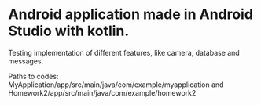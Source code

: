 # Android application made in Android Studio with kotlin.

Testing implementation of different features, like camera, database and messages.

Paths to codes: MyApplication/app/src/main/java/com/example/myapplication and Homework2/app/src/main/java/com/example/homework2
